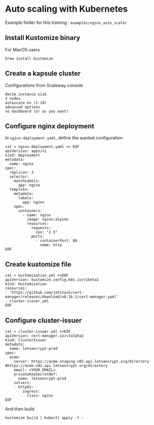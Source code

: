# Auto scaling with Kubernetes

Example folder for this training : `examples/nginx_auto_scaler`

## Install Kustomize binary

For MacOS users

```
brew install kustomize
```

## Create a kapsule cluster

Configurations from Scaleway console

```
dev1m instance size
3 nodes
autoscale on (1-10)
advanced options
no dashboard (or as you want)
```

## Configure nginx deployment

In `nginx-deployment.yaml`, define the wanted configuration

```
cat > nginx-deployment.yaml << EOF
apiVersion: apps/v1
kind: Deployment
metadata:
  name: nginx
spec:
  replicas: 3
  selector:
    matchLabels:
      app: nginx
  template:
    metadata:
      labels:
        app: nginx
    spec:
      containers:
        - name: nginx
          image: nginx:alpine
          resources:
            requests:
              cpu: "2.5"
            ports:
              - containerPort: 80
                name: http
EOF
```

## Create kustomize file

```
cat > kustomization.yml <<EOF
apiVersion: kustomize.config.k8s.io/v1beta1
kind: Kustomization
resources:
- 'https://github.com/jetstack/cert-manager/releases/download/v0.16.1/cert-manager.yaml'
- cluster-issuer.yml
EOF
```

## Configure cluster-issuer

```
cat > cluster-issuer.yml <<EOF
apiVersion: cert-manager.io/v1alpha2
kind: ClusterIssuer
metadata:
  name: letsencrypt-prod
spec:
  acme:
    server: https://acme-staging-v02.api.letsencrypt.org/directory #https://acme-v02.api.letsencrypt.org/directory
    email: <YOUR_EMAIL>
    privateKeySecretRef:
      name: letsencrypt-prod
    solvers:
    - http01:
        ingress:
          class: nginx
EOF
```

And then build

`kustomize build | kubectl apply -f -`